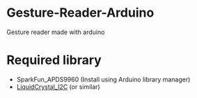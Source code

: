 # Gesture-Reader-Arduino
 Gesture reader made with arduino

# Required library
- SparkFun_APDS9960 (Install using Arduino library manager)
- [LiquidCrystal_I2C](https://gitlab.com/tandembyte/LCD_I2C) (or similar)
